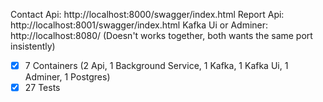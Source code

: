 Contact Api: http://localhost:8000/swagger/index.html
Report Api: http://localhost:8001/swagger/index.html
Kafka Ui or Adminer: http://localhost:8080/ (Doesn't works together, both wants the same port insistently)

- [x] 7 Containers (2 Api, 1 Background Service, 1 Kafka, 1 Kafka Ui, 1 Adminer, 1 Postgres)
- [x] 27 Tests